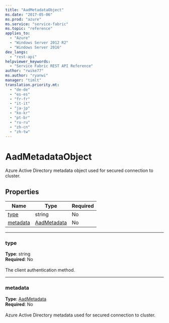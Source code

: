```yaml
---
title: "AadMetadataObject"
ms.date: "2017-05-06"
ms.prod: "azure"
ms.service: "service-fabric"
ms.topic: "reference"
applies_to: 
  - "Azure"
  - "Windows Server 2012 R2"
  - "Windows Server 2016"
dev_langs: 
  - "rest-api"
helpviewer_keywords: 
  - "Service Fabric REST API Reference"
author: "rwike77"
ms.author: "ryanwi"
manager: "timlt"
translation.priority.mt: 
  - "de-de"
  - "es-es"
  - "fr-fr"
  - "it-it"
  - "ja-jp"
  - "ko-kr"
  - "pt-br"
  - "ru-ru"
  - "zh-cn"
  - "zh-tw"
---
```

# AadMetadataObject

Azure Active Directory metadata object used for secured connection to cluster.

## Properties
| Name | Type | Required |
| --- | --- | --- |
| [type](#type) | string | No |
| [metadata](#metadata) | [AadMetadata](sfclient-model-aadmetadata.md) | No |

____
### type
__Type__: string <br/>
__Required__: No<br/>
<br/>
The client authentication method.

____
### metadata
__Type__: [AadMetadata](sfclient-model-aadmetadata.md) <br/>
__Required__: No<br/>
<br/>
Azure Active Directory metadata used for secured connection to cluster.
